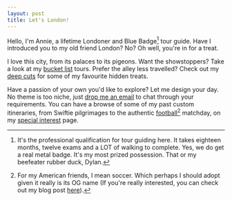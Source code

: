 ```yaml
---
layout: post
title: Let's London!
---
```


Hello, I'm Annie, a lifetime Londoner and Blue Badge[^1] tour guide. Have I introduced you to my old friend London? No? Oh well, you're in for a treat.

I love this city, from its palaces to its pigeons. Want the showstoppers? Take a look at my [bucket list]() tours. Prefer the alley less travelled? Check out my [deep cuts]() for some of my favourite hidden treats.

Have a passion of your own you'd like to explore? Let me design your day.  No theme is too niche, just [drop me an email]() to chat through your requirements. You can have a browse of some of my past custom itineraries, from Swiftie pilgrimages to the authentic [football]()[^2] matchday, on my [special interest]() page.

[^1]: It's the professional qualification for tour guiding here. It takes eighteen months, twelve exams and a LOT of walking to complete. Yes, we do get a real metal badge. It's my most prized possession. That or my beefeater rubber duck, Dylan.

[^2]: For my American friends, I mean soccer. Which perhaps I should adopt given it really is its OG name (If you're really interested, you can check out my blog post [here]()).

